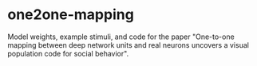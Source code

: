 # one2one-mapping
Model weights, example stimuli, and code for the paper "One-to-one mapping between deep network units and real neurons uncovers a visual population code for social behavior".
